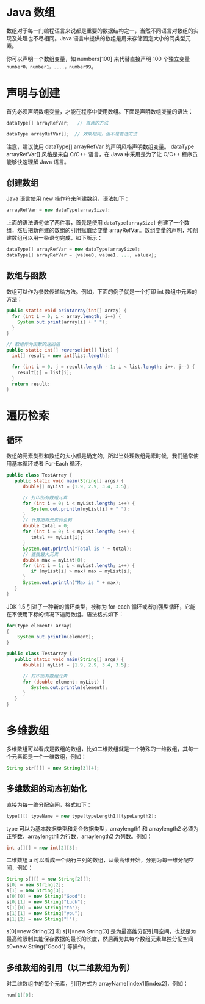# Java 数组

数组对于每一门编程语言来说都是重要的数据结构之一，当然不同语言对数组的实现及处理也不尽相同。Java 语言中提供的数组是用来存储固定大小的同类型元素。

你可以声明一个数组变量，如 numbers[100] 来代替直接声明 100 个独立变量 `number0，number1，....，number99`。

# 声明与创建

首先必须声明数组变量，才能在程序中使用数组。下面是声明数组变量的语法：

```java
dataType[] arrayRefVar;   // 首选的方法

dataType arrayRefVar[];  // 效果相同，但不是首选方法
```

注意，建议使用 dataType[] arrayRefVar 的声明风格声明数组变量。 dataType arrayRefVar[] 风格是来自 C/C++ 语言，在 Java 中采用是为了让 C/C++ 程序员能够快速理解 Java 语言。

## 创建数组

Java 语言使用 new 操作符来创建数组，语法如下：

```java
arrayRefVar = new dataType[arraySize];
```

上面的语法语句做了两件事，首先是使用 `dataType[arraySize]` 创建了一个数组，然后把新创建的数组的引用赋值给变量 arrayRefVar。数组变量的声明，和创建数组可以用一条语句完成，如下所示：

```java
dataType[] arrayRefVar = new dataType[arraySize];
dataType[] arrayRefVar = {value0, value1, ..., valuek};
```

## 数组与函数

数组可以作为参数传递给方法。例如，下面的例子就是一个打印 int 数组中元素的方法：

```java
public static void printArray(int[] array) {
  for (int i = 0; i < array.length; i++) {
    System.out.print(array[i] + " ");
  }
}

// 数组作为函数的返回值
public static int[] reverse(int[] list) {
  int[] result = new int[list.length];

  for (int i = 0, j = result.length - 1; i < list.length; i++, j--) {
    result[j] = list[i];
  }
  return result;
}
```

# 遍历检索

## 循环

数组的元素类型和数组的大小都是确定的，所以当处理数组元素时候，我们通常使用基本循环或者 For-Each 循环。

```java
public class TestArray {
   public static void main(String[] args) {
      double[] myList = {1.9, 2.9, 3.4, 3.5};

      // 打印所有数组元素
      for (int i = 0; i < myList.length; i++) {
         System.out.println(myList[i] + " ");
      }
      // 计算所有元素的总和
      double total = 0;
      for (int i = 0; i < myList.length; i++) {
         total += myList[i];
      }
      System.out.println("Total is " + total);
      // 查找最大元素
      double max = myList[0];
      for (int i = 1; i < myList.length; i++) {
         if (myList[i] > max) max = myList[i];
      }
      System.out.println("Max is " + max);
   }
}
```

JDK 1.5 引进了一种新的循环类型，被称为 for-each 循环或者加强型循环，它能在不使用下标的情况下遍历数组。语法格式如下：

```java
for(type element: array)
{
    System.out.println(element);
}

public class TestArray {
   public static void main(String[] args) {
      double[] myList = {1.9, 2.9, 3.4, 3.5};

      // 打印所有数组元素
      for (double element: myList) {
         System.out.println(element);
      }
   }
}
```

# 多维数组

多维数组可以看成是数组的数组，比如二维数组就是一个特殊的一维数组，其每一个元素都是一个一维数组，例如：

```java
String str[][] = new String[3][4];
```

## 多维数组的动态初始化

直接为每一维分配空间，格式如下：

```java
type[][] typeName = new type[typeLength1][typeLength2];
```

type 可以为基本数据类型和复合数据类型，arraylength1 和 arraylength2 必须为正整数，arraylength1 为行数，arraylength2 为列数。例如：

```java
int a[][] = new int[2][3];
```

二维数组 a 可以看成一个两行三列的数组，从最高维开始，分别为每一维分配空间，例如：

```java
String s[][] = new String[2][];
s[0] = new String[2];
s[1] = new String[3];
s[0][0] = new String("Good");
s[0][1] = new String("Luck");
s[1][0] = new String("to");
s[1][1] = new String("you");
s[1][2] = new String("!");
```

s[0]=new String[2] 和 s[1]=new String[3] 是为最高维分配引用空间，也就是为最高维限制其能保存数据的最长的长度，然后再为其每个数组元素单独分配空间 s0=new String("Good") 等操作。

## 多维数组的引用（以二维数组为例）

对二维数组中的每个元素，引用方式为 arrayName[index1][index2]，例如：

```java
num[1][0];
```
